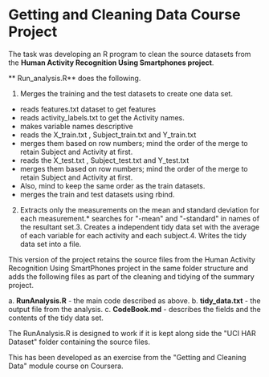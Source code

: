 # Getting and Cleaning Data Course Project

The task was developing an R program to clean the source datasets from the **Human Activity Recognition Using Smartphones project**.

** Run_analysis.R** does the following.

1. Merges the training and the test datasets to create one data set.
* reads features.txt dataset to get features
* reads activity_labels.txt to get the Activity names.
* makes variable names descriptive
* reads the X_train.txt , Subject_train.txt and Y_train.txt  
* merges them based on row numbers; mind the order of the merge to retain Subject and Activity at first.
* reads the X_test.txt , Subject_test.txt and Y_test.txt  
* merges them based on row numbers; mind the order of the merge to retain Subject and Activity at first.
* Also, mind to keep the same order as the train datasets.
* merges the train and test datasets using rbind.
2. Extracts only the measurements on the mean and standard deviation for each measurement.* searches for "-mean" and "-standard" in names of the resultant set.3. Creates a independent tidy data set with the average of each variable for each activity and each subject.4. Writes the tidy data set into a file.


This version of the project retains the source files from the Human Activity Recognition Using SmartPhones project in the same folder structure and adds the following files as part of the cleaning and tidying of the summary project. 

a. **RunAnalysis.R** - the main code described as above.
b. **tidy_data.txt** - the output file from the analysis.
c. **CodeBook.md** - describes the fields and the contents of the tidy data set.

The RunAnalysis.R is designed to work if it is kept along side the "UCI HAR Dataset" folder containing the source files.

This has been developed as an exercise from the "Getting and Cleaning Data" module course on Coursera.	 
